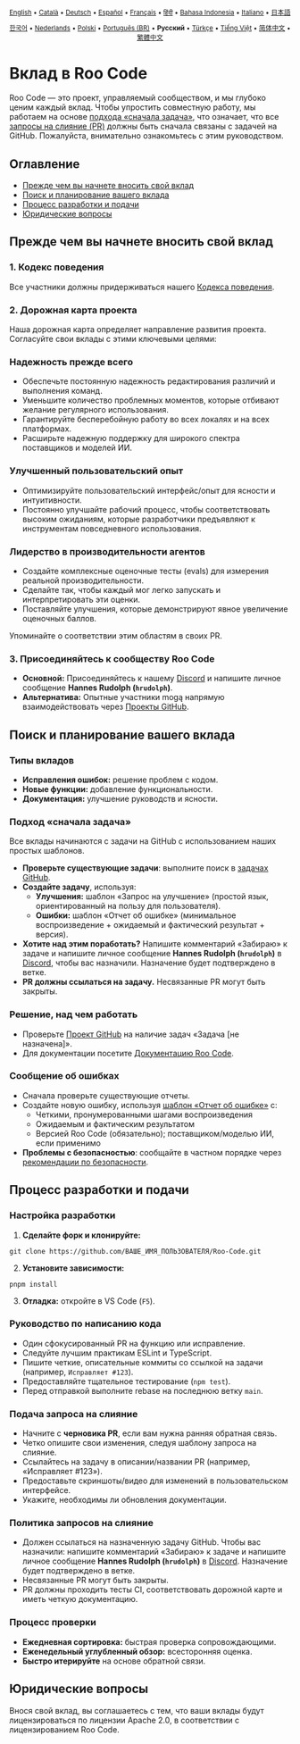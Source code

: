<div align="center">
<sub>

[English](../../CONTRIBUTING.md) • [Català](../ca/CONTRIBUTING.md) • [Deutsch](../de/CONTRIBUTING.md) • [Español](../es/CONTRIBUTING.md) • [Français](../fr/CONTRIBUTING.md) • [हिंदी](../hi/CONTRIBUTING.md) • [Bahasa Indonesia](../id/CONTRIBUTING.md) • [Italiano](../it/CONTRIBUTING.md) • [日本語](../ja/CONTRIBUTING.md)

</sub>
<sub>

[한국어](../ko/CONTRIBUTING.md) • [Nederlands](../nl/CONTRIBUTING.md) • [Polski](../pl/CONTRIBUTING.md) • [Português (BR)](../pt-BR/CONTRIBUTING.md) • <b>Русский</b> • [Türkçe](../tr/CONTRIBUTING.md) • [Tiếng Việt](../vi/CONTRIBUTING.md) • [简体中文](../zh-CN/CONTRIBUTING.md) • [繁體中文](../zh-TW/CONTRIBUTING.md)

</sub>
</div>

# Вклад в Roo Code

Roo Code — это проект, управляемый сообществом, и мы глубоко ценим каждый вклад. Чтобы упростить совместную работу, мы работаем на основе [подхода «сначала задача»](#подход-сначала-задача), что означает, что все [запросы на слияние (PR)](#подача-запроса-на-слияние) должны быть сначала связаны с задачей на GitHub. Пожалуйста, внимательно ознакомьтесь с этим руководством.

## Оглавление

- [Прежде чем вы начнете вносить свой вклад](#прежде-чем-вы-начнете-вносить-свой-вклад)
- [Поиск и планирование вашего вклада](#поиск-и-планирование-вашего-вклада)
- [Процесс разработки и подачи](#процесс-разработки-и-подачи)
- [Юридические вопросы](#юридические-вопросы)

## Прежде чем вы начнете вносить свой вклад

### 1. Кодекс поведения

Все участники должны придерживаться нашего [Кодекса поведения](./CODE_OF_CONDUCT.md).

### 2. Дорожная карта проекта

Наша дорожная карта определяет направление развития проекта. Согласуйте свои вклады с этими ключевыми целями:

### Надежность прежде всего

- Обеспечьте постоянную надежность редактирования различий и выполнения команд.
- Уменьшите количество проблемных моментов, которые отбивают желание регулярного использования.
- Гарантируйте бесперебойную работу во всех локалях и на всех платформах.
- Расширьте надежную поддержку для широкого спектра поставщиков и моделей ИИ.

### Улучшенный пользовательский опыт

- Оптимизируйте пользовательский интерфейс/опыт для ясности и интуитивности.
- Постоянно улучшайте рабочий процесс, чтобы соответствовать высоким ожиданиям, которые разработчики предъявляют к инструментам повседневного использования.

### Лидерство в производительности агентов

- Создайте комплексные оценочные тесты (evals) для измерения реальной производительности.
- Сделайте так, чтобы каждый мог легко запускать и интерпретировать эти оценки.
- Поставляйте улучшения, которые демонстрируют явное увеличение оценочных баллов.

Упоминайте о соответствии этим областям в своих PR.

### 3. Присоединяйтесь к сообществу Roo Code

- **Основной:** Присоединяйтесь к нашему [Discord](https://discord.gg/roocode) и напишите личное сообщение **Hannes Rudolph (`hrudolph`)**.
- **Альтернатива:** Опытные участники mogą напрямую взаимодействовать через [Проекты GitHub](https://github.com/orgs/RooCodeInc/projects/1).

## Поиск и планирование вашего вклада

### Типы вкладов

- **Исправления ошибок:** решение проблем с кодом.
- **Новые функции:** добавление функциональности.
- **Документация:** улучшение руководств и ясности.

### Подход «сначала задача»

Все вклады начинаются с задачи на GitHub с использованием наших простых шаблонов.

- **Проверьте существующие задачи**: выполните поиск в [задачах GitHub](https://github.com/RooCodeInc/Roo-Code/issues).
- **Создайте задачу**, используя:
    - **Улучшения:** шаблон «Запрос на улучшение» (простой язык, ориентированный на пользу для пользователя).
    - **Ошибки:** шаблон «Отчет об ошибке» (минимальное воспроизведение + ожидаемый и фактический результат + версия).
- **Хотите над этим поработать?** Напишите комментарий «Забираю» к задаче и напишите личное сообщение **Hannes Rudolph (`hrudolph`)** в [Discord](https://discord.gg/roocode), чтобы вас назначили. Назначение будет подтверждено в ветке.
- **PR должны ссылаться на задачу.** Несвязанные PR могут быть закрыты.

### Решение, над чем работать

- Проверьте [Проект GitHub](https://github.com/orgs/RooCodeInc/projects/1) на наличие задач «Задача [не назначена]».
- Для документации посетите [Документацию Roo Code](https://github.com/RooCodeInc/Roo-Code-Docs).

### Сообщение об ошибках

- Сначала проверьте существующие отчеты.
- Создайте новую ошибку, используя [шаблон «Отчет об ошибке»](https://github.com/RooCodeInc/Roo-Code/issues/new/choose) с:
    - Четкими, пронумерованными шагами воспроизведения
    - Ожидаемым и фактическим результатом
    - Версией Roo Code (обязательно); поставщиком/моделью ИИ, если применимо
- **Проблемы с безопасностью**: сообщайте в частном порядке через [рекомендации по безопасности](https://github.com/RooCodeInc/Roo-Code/security/advisories/new).

## Процесс разработки и подачи

### Настройка разработки

1. **Сделайте форк и клонируйте:**

```
git clone https://github.com/ВАШЕ_ИМЯ_ПОЛЬЗОВАТЕЛЯ/Roo-Code.git
```

2. **Установите зависимости:**

```
pnpm install
```

3. **Отладка:** откройте в VS Code (`F5`).

### Руководство по написанию кода

- Один сфокусированный PR на функцию или исправление.
- Следуйте лучшим практикам ESLint и TypeScript.
- Пишите четкие, описательные коммиты со ссылкой на задачи (например, `Исправляет #123`).
- Предоставляйте тщательное тестирование (`npm test`).
- Перед отправкой выполните rebase на последнюю ветку `main`.

### Подача запроса на слияние

- Начните с **черновика PR**, если вам нужна ранняя обратная связь.
- Четко опишите свои изменения, следуя шаблону запроса на слияние.
- Ссылайтесь на задачу в описании/названии PR (например, «Исправляет #123»).
- Предоставьте скриншоты/видео для изменений в пользовательском интерфейсе.
- Укажите, необходимы ли обновления документации.

### Политика запросов на слияние

- Должен ссылаться на назначенную задачу GitHub. Чтобы вас назначили: напишите комментарий «Забираю» к задаче и напишите личное сообщение **Hannes Rudolph (`hrudolph`)** в [Discord](https://discord.gg/roocode). Назначение будет подтверждено в ветке.
- Несвязанные PR могут быть закрыты.
- PR должны проходить тесты CI, соответствовать дорожной карте и иметь четкую документацию.

### Процесс проверки

- **Ежедневная сортировка:** быстрая проверка сопровождающими.
- **Еженедельный углубленный обзор:** всесторонняя оценка.
- **Быстро итерируйте** на основе обратной связи.

## Юридические вопросы

Внося свой вклад, вы соглашаетесь с тем, что ваши вклады будут лицензироваться по лицензии Apache 2.0, в соответствии с лицензированием Roo Code.

